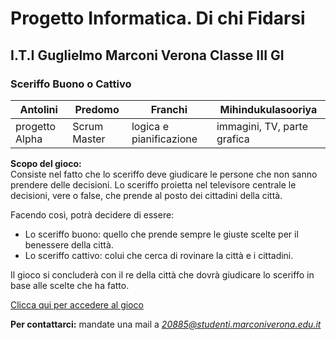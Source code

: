 # Progetto Informatica. Di chi Fidarsi

## I.T.I Guglielmo Marconi Verona Classe III GI

### Sceriffo Buono o Cattivo

| Antolini | Predomo | Franchi | Mihindukulasooriya |
|----------|--------|---------|--------------------|
| progetto Alpha | Scrum Master | logica e pianificazione | immagini, TV, parte grafica |

**Scopo del gioco:**  
Consiste nel fatto che lo sceriffo deve giudicare le persone che non sanno prendere delle decisioni. Lo sceriffo proietta nel televisore centrale le decisioni, vere o false, che prende al posto dei cittadini della città.  

Facendo così, potrà decidere di essere:
- Lo sceriffo buono: quello che prende sempre le giuste scelte per il benessere della città.
- Lo sceriffo cattivo: colui che cerca di rovinare la città e i cittadini.  

Il gioco si concluderà con il re della città che dovrà giudicare lo sceriffo in base alle scelte che ha fatto.

[Clicca qui per accedere al gioco](https://edu.cospaces.io/AFU-EHP)  

**Per contattarci:** mandate una mail a *20885@studenti.marconiverona.edu.it*

